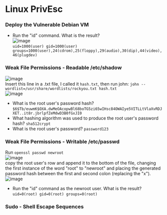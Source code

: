 # Linux PrivEsc

### Deploy the Vulnerable Debian VM
- Run the "id" command. What is the result? <br />
![image](https://github.com/user-attachments/assets/b7e5407a-e965-4d89-9cee-d82f3d9b60e2)<br />
`uid=1000(user) gid=1000(user) groups=1000(user),24(cdrom),25(floppy),29(audio),30(dip),44(video),46(plugdev)`

### Weak File Permissions - Readable /etc/shadow<br />
![image](https://github.com/user-attachments/assets/b8f5f507-c46f-470e-8b0c-6ca1c54ab16b)<br />
Insert this line in a .txt file, I called it `hash.txt`, then run john: `john --wordlist=/usr/share/wordlists/rockyou.txt hash.txt`<br />
![image](https://github.com/user-attachments/assets/8ce9ac0f-f4c7-4abe-969e-795b9f92bd96) <br />
- What is the root user's password hash? `$6$Tb/euwmK$OXA.dwMeOAcopwBl68boTG5zi65wIHsc84OWAIye5VITLLtVlaXvRDJXET..it8r.jbrlpfZeMdwD3B0fGxJI0`
- What hashing algorithm was used to produce the root user's password hash? `sha512crypt`
- What is the root user's password? `password123`

### Weak File Permissions - Writable /etc/passwd
Run `openssl passwd newroot` <br />
![image](https://github.com/user-attachments/assets/2f0f6eb6-c657-4231-8004-86f6b8ae368e)<br />
copy the root user's row and append it to the bottom of the file, changing the first instance of the word "root" to "newroot" and placing the generated password hash between the first and second colon (replacing the "x"). <br />
![image](https://github.com/user-attachments/assets/07a4ca4c-5205-4286-a74e-0789d05a5cb1)<br />
- Run the "id" command as the newroot user. What is the result? `uid=0(root) gid=0(root) groups=0(root)`

### Sudo - Shell Escape Sequences

### 

### 

### 

### 

### 

### 

### 

